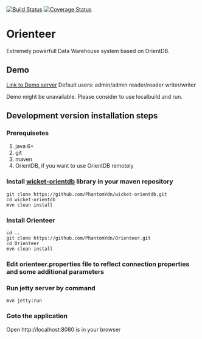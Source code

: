 [![Build Status](https://travis-ci.org/PhantomYdn/Orienteer.svg?branch=master)](https://travis-ci.org/PhantomYdn/Orienteer) [![Coverage Status](https://img.shields.io/coveralls/PhantomYdn/Orienteer.svg)](https://coveralls.io/r/PhantomYdn/Orienteer)

Orienteer
=========

Extremely powerfull Data Warehouse system based on OrientDB.

Demo
----
[Link to Demo server](http://ydn.ru:8081)
Default users:
admin/admin
reader/reader
writer/writer

Demo might be unavailable. Please consider to use localbuild and run.

Development version installation steps
--------------------------------------
### Prerequisetes
1. java 6+
2. git
3. maven
4. OrientDB, if you want to use OrientDB remotely

### Install [wicket-orientdb](https://github.com/PhantomYdn/wicket-orientdb) library in your maven repository
```
git clone https://github.com/PhantomYdn/wicket-orientdb.git
cd wicket-orientdb
mvn clean install
```
### Install Orienteer
```
cd ..
git clone https://github.com/PhantomYdn/Orienteer.git
cd Orienteer
mvn clean install
```
### Edit orienteer.properties file to reflect connection properties and some additional parameters
### Run jetty server by command
```
mvn jetty:run
```
### Goto the application
Open http://localhost:8080 is in your browser

